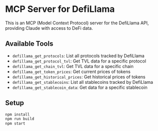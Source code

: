 # MCP Server for DefiLlama

This is an MCP (Model Context Protocol) server for the DefiLlama API, providing Claude with access to DeFi data.

## Available Tools

- `defillama_get_protocols`: List all protocols tracked by DefiLlama
- `defillama_get_protocol_tvl`: Get TVL data for a specific protocol
- `defillama_get_chain_tvl`: Get TVL data for a specific chain
- `defillama_get_token_prices`: Get current prices of tokens
- `defillama_get_historical_prices`: Get historical prices of tokens
- `defillama_get_stablecoins`: List all stablecoins tracked by DefiLlama
- `defillama_get_stablecoin_data`: Get data for a specific stablecoin

## Setup

```bash
npm install
npm run build
npm start
```
